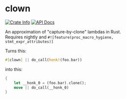# clown

<a href="https://crates.io/crates/clown"><img alt="Crate Info" src="https://img.shields.io/crates/v/clown.svg"/></a>
<a href="https://docs.rs/clown/"><img alt="API Docs" src="https://img.shields.io/badge/docs.rs-clown-yellow"/></a>

An approximation of "capture-by-clone" lambdas in Rust.    
Requires nightly and `#![feature(proc_macro_hygiene, stmt_expr_attributes)]`

Turns this:
```rust
#[clown] || do_call(honk!(foo.bar))
```
into this:
```rust
{
    let __honk_0 = (foo.bar).clone();
    move || do_call(__honk_0)
}
```
